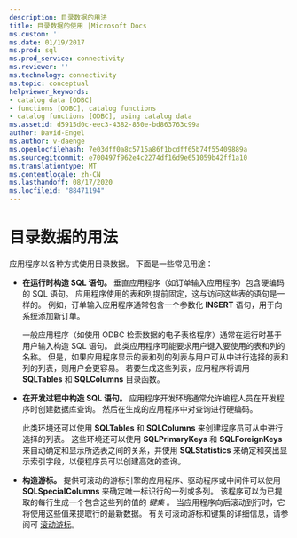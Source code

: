 ```yaml
---
description: 目录数据的用法
title: 目录数据的使用 |Microsoft Docs
ms.custom: ''
ms.date: 01/19/2017
ms.prod: sql
ms.prod_service: connectivity
ms.reviewer: ''
ms.technology: connectivity
ms.topic: conceptual
helpviewer_keywords:
- catalog data [ODBC]
- functions [ODBC], catalog functions
- catalog functions [ODBC], using catalog data
ms.assetid: d5915d0c-eec3-4382-850e-bd863763c99a
author: David-Engel
ms.author: v-daenge
ms.openlocfilehash: 7e03dff0a8c5715a86f1bcdff65b74f55409889a
ms.sourcegitcommit: e700497f962e4c2274df16d9e651059b42ff1a10
ms.translationtype: MT
ms.contentlocale: zh-CN
ms.lasthandoff: 08/17/2020
ms.locfileid: "88471194"
---
```

# <a name="uses-of-catalog-data"></a>目录数据的用法
应用程序以各种方式使用目录数据。 下面是一些常见用途：  
  
-   **在运行时构造 SQL 语句。** 垂直应用程序（如订单输入应用程序）包含硬编码的 SQL 语句。 应用程序使用的表和列提前固定，这与访问这些表的语句是一样的。 例如，订单输入应用程序通常包含一个参数化 **INSERT** 语句，用于向系统添加新订单。  
  
     一般应用程序（如使用 ODBC 检索数据的电子表格程序）通常在运行时基于用户输入构造 SQL 语句。 此类应用程序可能要求用户键入要使用的表和列的名称。 但是，如果应用程序显示的表和列的列表与用户可从中进行选择的表和列的列表，则用户会更容易。 若要生成这些列表，应用程序将调用 **SQLTables** 和 **SQLColumns** 目录函数。  
  
-   **在开发过程中构造 SQL 语句。** 应用程序开发环境通常允许编程人员在开发程序时创建数据库查询。 然后在生成的应用程序中对查询进行硬编码。  
  
     此类环境还可以使用 **SQLTables** 和 **SQLColumns** 来创建程序员可从中进行选择的列表。 这些环境还可以使用 **SQLPrimaryKeys** 和 **SQLForeignKeys** 来自动确定和显示所选表之间的关系，并使用 **SQLStatistics** 来确定和突出显示索引字段，以便程序员可以创建高效的查询。  
  
-   **构造游标。** 提供可滚动的游标引擎的应用程序、驱动程序或中间件可以使用 **SQLSpecialColumns** 来确定唯一标识行的一列或多列。 该程序可以为已提取的每行生成一个包含这些列的值的 *键集* 。 当应用程序向后滚动到行时，它将使用这些值来提取行的最新数据。 有关可滚动游标和键集的详细信息，请参阅可 [滚动游标](../../../odbc/reference/develop-app/scrollable-cursors.md)。
